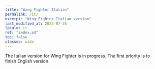 ```yaml
---
title: "Wing Fighter Italian"
permalink: /it/
excerpt: "Wing Fighter Italian version"
last_modified_at: 2023-07-26
locale: it
ref: "index.md"
toc: false
classes: wide
---
```


The Italian version for Wing Fighter is in progress. The first priority is to finish English version.